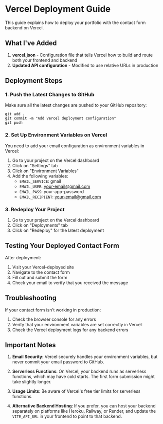 # Vercel Deployment Guide

This guide explains how to deploy your portfolio with the contact form backend on Vercel.

## What I've Added

1. **vercel.json** - Configuration file that tells Vercel how to build and route both your frontend and backend
2. **Updated API configuration** - Modified to use relative URLs in production

## Deployment Steps

### 1. Push the Latest Changes to GitHub

Make sure all the latest changes are pushed to your GitHub repository:

```
git add .
git commit -m "Add Vercel deployment configuration"
git push
```

### 2. Set Up Environment Variables on Vercel

You need to add your email configuration as environment variables in Vercel:

1. Go to your project on the Vercel dashboard
2. Click on "Settings" tab
3. Click on "Environment Variables"
4. Add the following variables:
   - `EMAIL_SERVICE`: gmail
   - `EMAIL_USER`: your-email@gmail.com
   - `EMAIL_PASS`: your-app-password
   - `EMAIL_RECIPIENT`: your-email@gmail.com

### 3. Redeploy Your Project

1. Go to your project on the Vercel dashboard
2. Click on "Deployments" tab
3. Click on "Redeploy" for the latest deployment

## Testing Your Deployed Contact Form

After deployment:

1. Visit your Vercel-deployed site
2. Navigate to the contact form
3. Fill out and submit the form
4. Check your email to verify that you received the message

## Troubleshooting

If your contact form isn't working in production:

1. Check the browser console for any errors
2. Verify that your environment variables are set correctly in Vercel
3. Check the Vercel deployment logs for any backend errors

## Important Notes

1. **Email Security**: Vercel securely handles your environment variables, but never commit your email password to GitHub.

2. **Serverless Functions**: On Vercel, your backend runs as serverless functions, which may have cold starts. The first form submission might take slightly longer.

3. **Usage Limits**: Be aware of Vercel's free tier limits for serverless functions.

4. **Alternative Backend Hosting**: If you prefer, you can host your backend separately on platforms like Heroku, Railway, or Render, and update the `VITE_API_URL` in your frontend to point to that backend.